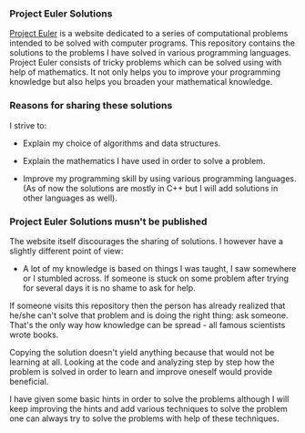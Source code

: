 ### Project Euler Solutions

[Project Euler](https://projecteuler.net/) is a website dedicated to a series of computational problems intended to be solved with computer programs. This repository contains the solutions to the problems I have solved in various programming languages.
Project Euler consists of tricky problems which can be solved using with help of mathematics. It not only helps you to improve your programming knowledge but also helps you broaden your mathematical knowledge.

### Reasons for sharing these solutions

I strive to:

- Explain my choice of algorithms and data structures.

- Explain the mathematics I have used in order to solve a problem.
- Improve my programming skill by using various programming languages. (As of now the solutions are mostly in C++ but I will add solutions in other languages as well).


### Project Euler Solutions musn't be published

The website itself discourages the sharing of solutions. I however have a slightly different point of view: 
- A lot of my knowledge is based on things I was taught, I saw somewhere or I stumbled across. If someone is stuck on some problem after trying for several days it is no shame to ask for help.


If someone visits this repository then the person has already realized that he/she can't solve that problem and is doing the right thing: ask someone. That's the only way how knowledge can be spread - all famous scientists wrote books.

Copying the solution doesn't yield anything because that would not be learning at all. Looking at the code and analyzing step by step how the problem is solved in order to learn and improve oneself would provide beneficial. 

I have given some basic hints in order to solve the problems although I will keep improving the hints and add various techniques to solve the problem one can always try to solve the problems with help of these techniques.